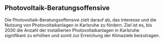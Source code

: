 ## Photovoltaik-Beratungsoffensive

Die Photovoltaik-Beratungsoffensive zielt darauf ab, das Interesse und die Nutzung von Photovoltaikanlagen in Karlsruhe zu fördern. Ziel ist es, bis 2030 die Anzahl der installierten Photovoltaikanlagen in Karlsruhe signifikant zu erhöhen und somit zur Erreichung der Klimaziele beizutragen.